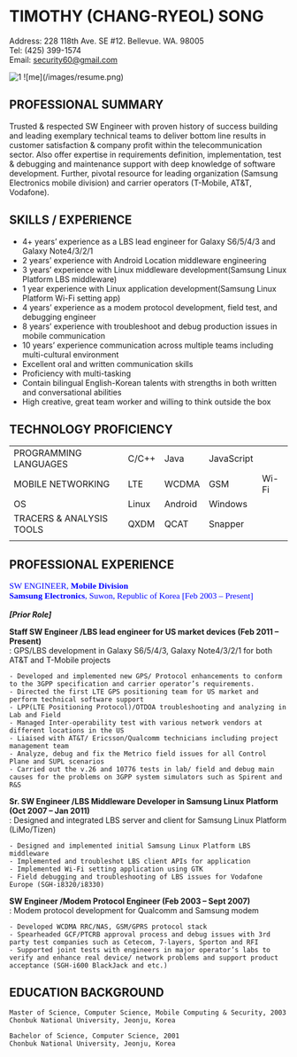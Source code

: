 # TIMOTHY (CHANG-RYEOL) SONG
Address: 228 118th Ave. SE #12. Bellevue. WA. 98005
<br>
Tel: (425) 399-1574
<br>
Email: security60@gmail.com

<img class="w25percent" src="/images/resume.png" alt="1">
![me](/images/resume.png)

## PROFESSIONAL SUMMARY
Trusted & respected SW Engineer with proven history of success building and leading exemplary technical teams to deliver bottom line results in customer satisfaction & company profit within the telecommunication sector. Also offer expertise in requirements definition, implementation, test & debugging and maintenance support with deep knowledge of software development. Further, pivotal resource for leading organization (Samsung Electronics mobile division) and carrier operators (T-Mobile, AT&T, Vodafone).


## SKILLS / EXPERIENCE
- 4+ years’ experience as a LBS lead engineer for Galaxy S6/5/4/3 and Galaxy Note4/3/2/1
- 2 years’ experience with Android Location middleware engineering
- 3 years’ experience with Linux middleware development(Samsung Linux Platform LBS middleware)
- 1 year experience with Linux application development(Samsung Linux Platform Wi-Fi setting app)
- 4 years’ experience as a modem protocol development, field test, and debugging engineer
- 8 years’ experience with troubleshoot and debug production issues in mobile communication
- 10 years’ experience communication across multiple teams including multi-cultural environment
- Excellent oral and written communication skills
- Proficiency with multi-tasking
- Contain bilingual English-Korean talents with strengths in both written and conversational abilities
- High creative, great team worker and willing to think outside the box

## TECHNOLOGY PROFICIENCY
|  |  |  |  | |
--- | --- | --- | --- | ---
| PROGRAMMING LANGUAGES | C/C++ | Java | JavaScript | |
| MOBILE NETWORKING | LTE | WCDMA | GSM | Wi-Fi |
| OS | Linux | Android | Windows | |
| TRACERS & ANALYSIS TOOLS | QXDM | QCAT | Snapper | |
|  |  |  |  | |

## PROFESSIONAL EXPERIENCE
<p style="font-size:110%;font-family:verdana;color:blue;">SW ENGINEER, <b>Mobile Division</b><br>
<b>Samsung Electronics</b>, Suwon, Republic of Korea [Feb 2003 – Present]</p>

***[Prior Role]***

**Staff SW Engineer /LBS lead engineer for US market devices (Feb 2011 – Present)**<br>
: GPS/LBS development in Galaxy S6/5/4/3, Galaxy Note4/3/2/1 for both AT&T and T-Mobile projects
```
- Developed and implemented new GPS/ Protocol enhancements to conform to the 3GPP specification and carrier operator’s requirements.
- Directed the first LTE GPS positioning team for US market and perform technical software support
- LPP(LTE Positioning Protocol)/OTDOA troubleshooting and analyzing in Lab and Field 
- Managed Inter-operability test with various network vendors at different locations in the US
- Liaised with AT&T/ Ericsson/Qualcomm technicians including project management team
- Analyze, debug and fix the Metrico field issues for all Control Plane and SUPL scenarios
- Carried out the v.26 and 10776 tests in lab/ field and debug main causes for the problems on 3GPP system simulators such as Spirent and R&S
```

**Sr. SW Engineer /LBS Middleware Developer in Samsung Linux Platform (Oct 2007 – Jan 2011)**<br>
: Designed and integrated LBS server and client for Samsung Linux Platform (LiMo/Tizen)
```
- Designed and implemented initial Samsung Linux Platform LBS middleware
- Implemented and troubleshot LBS client APIs for application
- Implemented Wi-Fi setting application using GTK
- Field debugging and troubleshooting of LBS issues for Vodafone Europe (SGH-i8320/i8330)
```

**SW Engineer /Modem Protocol Engineer (Feb 2003 – Sept 2007)**<br>
: Modem protocol development for Qualcomm and Samsung modem
```
- Developed WCDMA RRC/NAS, GSM/GPRS protocol stack
- Spearheaded GCF/PTCRB approval process and debug issues with 3rd party test companies such as Cetecom, 7-layers, Sporton and RFI
- Supported joint tests with engineers in major operator’s labs to verify and enhance real device/ network problems and support product acceptance (SGH-i600 BlackJack and etc.)
```
## EDUCATION BACKGROUND
```
Master of Science, Computer Science, Mobile Computing & Security, 2003
Chonbuk National University, Jeonju, Korea
```
```
Bachelor of Science, Computer Science, 2001
Chonbuk National University, Jeonju, Korea
```